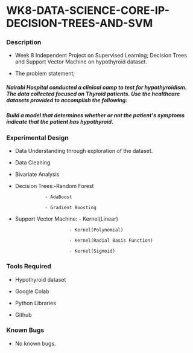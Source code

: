# WK8-DATA-SCIENCE-CORE-IP-DECISION-TREES-AND-SVM

### Description

- Week 8 Independent Project on Supervised Learning; Decision Trees and Support Vector Machine on hypothyroid dataset.

- The problem statement;

##### Nairobi Hospital conducted a clinical camp to test for hypothyroidism. The data collected focused on Thyroid patients. Use the healthcare datasets provided to accomplish the following:

##### Build a model that determines whether or not the patient's symptoms indicate that the patient has hypothyroid.





### Experimental Design

- Data Understanding through exploration of the dataset.

- Data Cleaning

- Bivariate Analysis

- Decision Trees:-Random Forest

                 - AdaBoost
                 
                 - Gradient Boosting

- Support Vector Machine: - Kernel(Linear)

                          - Kernel(Polynomial)
                          
                          - Kernel(Radial Basis Function)
                          
                          - Kernel(Sigmoid)


### Tools Required

- Hypothyroid dataset 

- Google Colab

- Python Libraries

- Github

### Known Bugs

- No known bugs.
